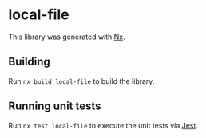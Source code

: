 # local-file

This library was generated with [Nx](https://nx.dev).

## Building

Run `nx build local-file` to build the library.

## Running unit tests

Run `nx test local-file` to execute the unit tests via [Jest](https://jestjs.io).
